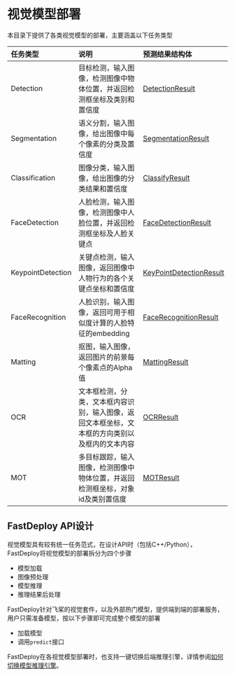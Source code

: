 # 视觉模型部署

本目录下提供了各类视觉模型的部署，主要涵盖以下任务类型

| 任务类型              | 说明                                              | 预测结果结构体                                                                              |
|:------------------|:------------------------------------------------|:-------------------------------------------------------------------------------------|
| Detection         | 目标检测，输入图像，检测图像中物体位置，并返回检测框坐标及类别和置信度             | [DetectionResult](../../docs/api/vision_results/detection_result.md)                 |
| Segmentation      | 语义分割，输入图像，给出图像中每个像素的分类及置信度                      | [SegmentationResult](../../docs/api/vision_results/segmentation_result.md)           |
| Classification    | 图像分类，输入图像，给出图像的分类结果和置信度                         | [ClassifyResult](../../docs/api/vision_results/classification_result.md)             |
| FaceDetection     | 人脸检测，输入图像，检测图像中人脸位置，并返回检测框坐标及人脸关键点              | [FaceDetectionResult](../../docs/api/vision_results/face_detection_result.md)        |
| KeypointDetection | 关键点检测，输入图像，返回图像中人物行为的各个关键点坐标和置信度                | [KeyPointDetectionResult](../../docs/api/vision_results/keypointdetection_result.md) |
| FaceRecognition   | 人脸识别，输入图像，返回可用于相似度计算的人脸特征的embedding             | [FaceRecognitionResult](../../docs/api/vision_results/face_recognition_result.md)    |
| Matting           | 抠图，输入图像，返回图片的前景每个像素点的Alpha值                     | [MattingResult](../../docs/api/vision_results/matting_result.md)                     |
| OCR               | 文本框检测，分类，文本框内容识别，输入图像，返回文本框坐标，文本框的方向类别以及框内的文本内容 | [OCRResult](../../docs/api/vision_results/ocr_result.md)                             |
| MOT               | 多目标跟踪，输入图像，检测图像中物体位置，并返回检测框坐标，对象id及类别置信度        | [MOTResult](../../docs/api/vision_results/mot_result.md)                             |

## FastDeploy API设计

视觉模型具有较有统一任务范式，在设计API时（包括C++/Python），FastDeploy将视觉模型的部署拆分为四个步骤

- 模型加载
- 图像预处理
- 模型推理
- 推理结果后处理

FastDeploy针对飞桨的视觉套件，以及外部热门模型，提供端到端的部署服务，用户只需准备模型，按以下步骤即可完成整个模型的部署

- 加载模型
- 调用`predict`接口

FastDeploy在各视觉模型部署时，也支持一键切换后端推理引擎，详情参阅[如何切换模型推理引擎](../../docs/runtime/how_to_change_backend.md)。
